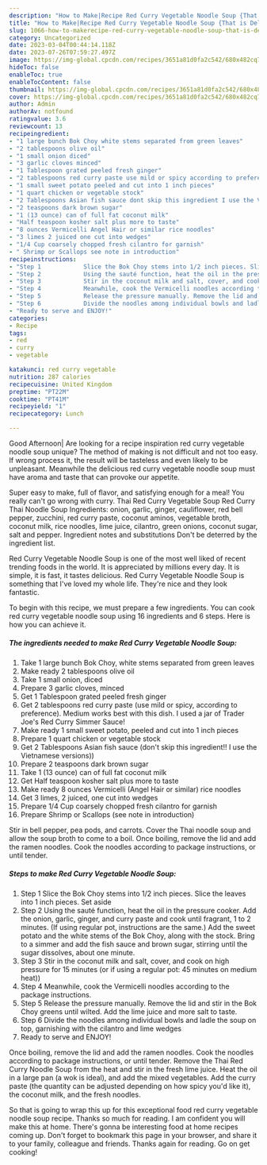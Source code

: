 ```yaml
---
description: "How to Make|Recipe Red Curry Vegetable Noodle Soup {That is Delicious"
title: "How to Make|Recipe Red Curry Vegetable Noodle Soup {That is Delicious"
slug: 1066-how-to-makerecipe-red-curry-vegetable-noodle-soup-that-is-delicious
category: Uncategorized
date: 2023-03-04T00:44:14.118Z
date: 2023-07-26T07:59:27.497Z
image: https://img-global.cpcdn.com/recipes/3651a81d0fa2c542/680x482cq70/red-curry-vegetable-noodle-soup-recipe-main-photo.jpg
hideToc: false
enableToc: true
enableTocContent: false
thumbnail: https://img-global.cpcdn.com/recipes/3651a81d0fa2c542/680x482cq70/red-curry-vegetable-noodle-soup-recipe-main-photo.jpg
cover: https://img-global.cpcdn.com/recipes/3651a81d0fa2c542/680x482cq70/red-curry-vegetable-noodle-soup-recipe-main-photo.jpg
author: Admin
authorAv: notfound
ratingvalue: 3.6
reviewcount: 13
recipeingredient:
- "1 large bunch Bok Choy white stems separated from green leaves"
- "2 tablespoons olive oil"
- "1 small onion diced"
- "3 garlic cloves minced"
- "1 Tablespoon grated peeled fresh ginger"
- "2 tablespoons red curry paste use mild or spicy according to preference Medium works best with this dish I used a jar of Trader Joes Red Curry Simmer Sauce"
- "1 small sweet potato peeled and cut into 1 inch pieces"
- "1 quart chicken or vegetable stock"
- "2 Tablespoons Asian fish sauce dont skip this ingredient I use the Vietnamese versions"
- "2 teaspoons dark brown sugar"
- "1 (13 ounce) can of full fat coconut milk"
- "Half teaspoon kosher salt plus more to taste"
- "8 ounces Vermicelli Angel Hair or similar rice noodles"
- "3 limes 2 juiced one cut into wedges"
- "1/4 Cup coarsely chopped fresh cilantro for garnish"
- " Shrimp or Scallops see note in introduction"
recipeinstructions:
- "Step 1            Slice the Bok Choy stems into 1/2 inch pieces. Slice the leaves into 1 inch pieces. Set aside"
- "Step 2            Using the sauté function, heat the oil in the pressure cooker. Add the onion, garlic, ginger, and curry paste and cook until fragrant, 1 to 2 minutes. (If using regular pot, instructions are the same.) Add the sweet potato and the white stems of the Bok Choy, along with the stock. Bring to a simmer and add the fish sauce and brown sugar, stirring until the sugar dissolves, about one minute."
- "Step 3            Stir in the coconut milk and salt, cover, and cook on high pressure for 15 minutes (or if using a regular pot: 45 minutes on medium heat))"
- "Step 4            Meanwhile, cook the Vermicelli noodles according to the package instructions."
- "Step 5            Release the pressure manually. Remove the lid and stir in the Bok Choy greens until wilted. Add the lime juice and more salt to taste."
- "Step 6            Divide the noodles among individual bowls and ladle the soup on top, garnishing with the cilantro and lime wedges"
- "Ready to serve and ENJOY!"
categories:
- Recipe
tags:
- red
- curry
- vegetable

katakunci: red curry vegetable 
nutrition: 287 calories
recipecuisine: United Kingdom
preptime: "PT22M"
cooktime: "PT41M"
recipeyield: "1"
recipecategory: Lunch

---
```



Good Afternoon| Are looking for a recipe inspiration red curry vegetable noodle soup unique? The method of making is not difficult and not too easy. If wrong process it, the result will be tasteless and even likely to be unpleasant. Meanwhile the delicious red curry vegetable noodle soup must have aroma and taste that can provoke our appetite.





Super easy to make, full of flavor, and satisfying enough for a meal! You really can&#39;t go wrong with curry. Thai Red Curry Vegetable Soup Red Curry Thai Noodle Soup Ingredients: onion, garlic, ginger, cauliflower, red bell pepper, zucchini, red curry paste, coconut aminos, vegetable broth, coconut milk, rice noodles, lime juice, cilantro, green onions, coconut sugar, salt and pepper. Ingredient notes and substitutions Don&#39;t be deterred by the ingredient list.

Red Curry Vegetable Noodle Soup is one of the most well liked of recent trending foods in the world. It is appreciated by millions every day. It is simple, it is fast, it tastes delicious. Red Curry Vegetable Noodle Soup is something that I've loved my whole life. They're nice and they look fantastic.


To begin with this recipe, we must prepare a few ingredients. You can cook red curry vegetable noodle soup using 16 ingredients and 6 steps. Here is how you can achieve it.

<!--inarticleads1-->

##### The ingredients needed to make Red Curry Vegetable Noodle Soup:

1. Take 1 large bunch Bok Choy, white stems separated from green leaves
1. Make ready 2 tablespoons olive oil
1. Take 1 small onion, diced
1. Prepare 3 garlic cloves, minced
1. Get 1 Tablespoon grated peeled fresh ginger
1. Get 2 tablespoons red curry paste (use mild or spicy, according to preference). Medium works best with this dish. I used a jar of Trader Joe&#39;s Red Curry Simmer Sauce!
1. Make ready 1 small sweet potato, peeled and cut into 1 inch pieces
1. Prepare 1 quart chicken or vegetable stock
1. Get 2 Tablespoons Asian fish sauce (don&#39;t skip this ingredient!! I use the Vietnamese versions))
1. Prepare 2 teaspoons dark brown sugar
1. Take 1 (13 ounce) can of full fat coconut milk
1. Get Half teaspoon kosher salt plus more to taste
1. Make ready 8 ounces Vermicelli (Angel Hair or similar) rice noodles
1. Get 3 limes, 2 juiced, one cut into wedges
1. Prepare 1/4 Cup coarsely chopped fresh cilantro for garnish
1. Prepare  Shrimp or Scallops (see note in introduction)


Stir in bell pepper, pea pods, and carrots. Cover the Thai noodle soup and allow the soup broth to come to a boil. Once boiling, remove the lid and add the ramen noodles. Cook the noodles according to package instructions, or until tender. 

<!--inarticleads2-->

##### Steps to make Red Curry Vegetable Noodle Soup:

1. Step 1            Slice the Bok Choy stems into 1/2 inch pieces. Slice the leaves into 1 inch pieces. Set aside
1. Step 2            Using the sauté function, heat the oil in the pressure cooker. Add the onion, garlic, ginger, and curry paste and cook until fragrant, 1 to 2 minutes. (If using regular pot, instructions are the same.) Add the sweet potato and the white stems of the Bok Choy, along with the stock. Bring to a simmer and add the fish sauce and brown sugar, stirring until the sugar dissolves, about one minute.
1. Step 3            Stir in the coconut milk and salt, cover, and cook on high pressure for 15 minutes (or if using a regular pot: 45 minutes on medium heat))
1. Step 4            Meanwhile, cook the Vermicelli noodles according to the package instructions.
1. Step 5            Release the pressure manually. Remove the lid and stir in the Bok Choy greens until wilted. Add the lime juice and more salt to taste.
1. Step 6            Divide the noodles among individual bowls and ladle the soup on top, garnishing with the cilantro and lime wedges
1. Ready to serve and ENJOY!

Once boiling, remove the lid and add the ramen noodles. Cook the noodles according to package instructions, or until tender. Remove the Thai Red Curry Noodle Soup from the heat and stir in the fresh lime juice. Heat the oil in a large pan (a wok is ideal), and add the mixed vegetables. Add the curry paste (the quantity can be adjusted depending on how spicy you&#39;d like it), the coconut milk, and the fresh noodles. 

So that is going to wrap this up for this exceptional food red curry vegetable noodle soup recipe. Thanks so much for reading. I am confident you will make this at home. There's gonna be interesting food at home recipes coming up. Don't forget to bookmark this page in your browser, and share it to your family, colleague and friends. Thanks again for reading. Go on get cooking!
